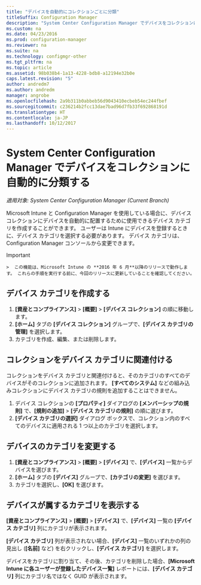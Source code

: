 ```yaml
---
title: "デバイスを自動的にコレクションごとに分類"
titleSuffix: Configuration Manager
description: "System Center Configuration Manager でデバイスをコレクションに自動的に分類します。"
ms.custom: na
ms.date: 04/23/2016
ms.prod: configuration-manager
ms.reviewer: na
ms.suite: na
ms.technology: configmgr-other
ms.tgt_pltfrm: na
ms.topic: article
ms.assetid: 98b038b4-1a13-4228-bdb8-a12194e32b0e
caps.latest.revision: "5"
author: andredm7
ms.author: andredm
manager: angrobe
ms.openlocfilehash: 2a9b311b0abbeb56d9043410ecbeb54ec244fbef
ms.sourcegitcommit: c236214b2fcc13dae7bad96d7fb33f692868191d
ms.translationtype: HT
ms.contentlocale: ja-JP
ms.lasthandoff: 10/12/2017
---
```

# <a name="automatically-categorize-devices-into-collections-with-system-center-configuration-manager"></a>System Center Configuration Manager でデバイスをコレクションに自動的に分類する

*適用対象: System Center Configuration Manager (Current Branch)*

Microsoft Intune と Configuration Manager を使用している場合に、デバイス コレクションにデバイスを自動的に配置するために使用できるデバイス カテゴリを作成することができます。 ユーザーは Intune にデバイスを登録するときに、デバイス カテゴリを選択する必要があります。 デバイス カテゴリは、Configuration Manager コンソールから変更できます。

> [!IMPORTANT]  
    >  この機能は、Microsoft Intune の **2016 年 6 月**以降のリリースで動作します。 これらの手順を実行する前に、今回のリリースに更新していることを確認してください。

## <a name="create-device-categories"></a>デバイス カテゴリを作成する

1.  **[資産とコンプライアンス]** > **[概要]** > **[デバイス コレクション]** の順に移動します。
2.  **[ホーム]** タブの **[デバイス コレクション]** グループで、**[デバイス カテゴリの管理]** を選択します。
3.  カテゴリを作成、編集、または削除します。

## <a name="associate-a-collection-with-a-device-category"></a>コレクションをデバイス カテゴリに関連付ける

コレクションをデバイス カテゴリと関連付けると、そのカテゴリのすべてのデバイスがそのコレクションに追加されます。 **[すべてのシステム]** などの組み込みコレクションにデバイス カテゴリの規則を追加することはできません。

1.  デバイス コレクションの **[プロパティ]** ダイアログの **[メンバーシップの規則]** で、**[規則の追加]** > **[デバイス カテゴリの規則]** の順に選びます。
2.  **[デバイス カテゴリの選択]** ダイアログ ボックスで、コレクション内のすべてのデバイスに適用される 1 つ以上のカテゴリを選択します。

## <a name="change-the-category-of-a-device"></a>デバイスのカテゴリを変更する

1.  **[資産とコンプライアンス]** > **[概要]** > **[デバイス]** で、**[デバイス]** 一覧からデバイスを選びます。
2.  **[ホーム]** タブの **[デバイス]** グループで、**[カテゴリの変更]** を選びます。
3.  カテゴリを選択し、**[OK]** を選びます。

## <a name="view-which-category-a-device-belongs-to"></a>デバイスが属するカテゴリを表示する

**[資産とコンプライアンス]** > **[概要]** > **[デバイス]** で、**[デバイス]** 一覧の **[デバイス カテゴリ]** 列にカテゴリが表示されます。

**[デバイス カテゴリ]** 列が表示されない場合、**[デバイス]** 一覧のいずれかの列の見出し (**[名前]** など) を右クリックし、**[デバイス カテゴリ]** を選択します。

デバイスをカテゴリに割り当て、その後、カテゴリを削除した場合、**[Microsoft Intune に各ユーザーが登録したデバイス一覧]** レポートには、**[デバイス カテゴリ]** 列にカテゴリ名ではなく GUID が表示されます。
